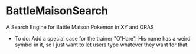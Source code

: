 # BattleMaisonSearch
A Search Engine for Battle Maison Pokemon in XY and ORAS

* To do: Add a special case for the trainer "O'Hare". His name has a weird symbol in it, so I just want to let users type whatever they want for that.
